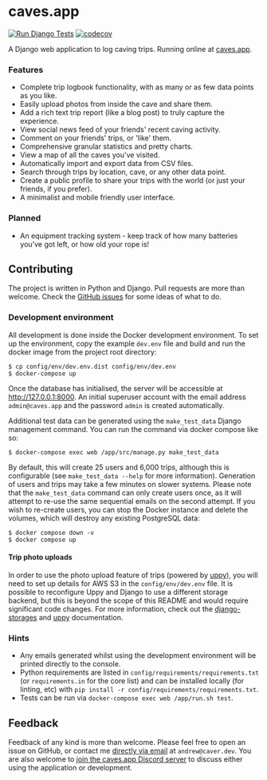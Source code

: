 # caves.app

[![Run Django Tests](https://github.com/anorthall/caves.app/actions/workflows/run-tests.yaml/badge.svg)](https://github.com/anorthall/caves.app/actions/workflows/run-tests.yaml) [![codecov](https://codecov.io/gh/anorthall/caves.app/branch/main/graph/badge.svg?token=HDZHAETW75)](https://codecov.io/gh/anorthall/caves.app)

A Django web application to log caving trips. Running online at [caves.app](https://caves.app/).

### Features

- Complete trip logbook functionality, with as many or as few data points as you like.
- Easily upload photos from inside the cave and share them.
- Add a rich text trip report (like a blog post) to truly capture the experience.
- View social news feed of your friends' recent caving activity.
- Comment on your friends' trips, or 'like' them.
- Comprehensive granular statistics and pretty charts.
- View a map of all the caves you've visited.
- Automatically import and export data from CSV files.
- Search through trips by location, cave, or any other data point.
- Create a public profile to share your trips with the world (or just your friends, if you prefer).
- A minimalist and mobile friendly user interface.

### Planned

- An equipment tracking system - keep track of how many batteries you've got left, or how old your rope is!

## Contributing

The project is written in Python and Django. Pull requests are more than welcome. Check the
[GitHub issues](https://github.com/anorthall/caves.app/issues) for some ideas of what to do.

### Development environment

All development is done inside the Docker development environment. To set up the environment, copy the example
`dev.env` file and build and run the docker image from the project root directory:

```
$ cp config/env/dev.env.dist config/env/dev.env
$ docker-compose up
```

Once the database has initialised, the server will be accessible at http://127.0.0.1:8000. An
initial superuser account with the email address `admin@caves.app` and the password `admin`
is created automatically.

Additional test data can be generated using the `make_test_data` Django management
command. You can run the command via docker compose like so:

```
$ docker-compose exec web /app/src/manage.py make_test_data
```

By default, this will create 25 users and 6,000 trips, although this is configurable
(see `make_test_data --help` for more information). Generation of users
and trips may take a few minutes on slower systems. Please note that the
`make_test_data` command can only create users once, as it will attempt to re-use
the same sequential emails on the second attempt. If you wish to re-create users,
you can stop the Docker instance and delete the volumes, which will destroy any
existing PostgreSQL data:

```
$ docker compose down -v
$ docker compose up
```

#### Trip photo uploads

In order to use the photo upload feature of trips (powered by [uppy](https://uppy.io/)),
you will need to set up details for AWS S3 in the
`config/env/dev.env` file. It is possible to reconfigure Uppy
and Django to use a different storage backend, but this is beyond the scope of
this README and would require significant code changes. For more information, check
out the [django-storages](https://django-storages.readthedocs.io/) and
[uppy](https://uppy.io/docs/) documentation.

### Hints

- Any emails generated whilst using the development environment will be printed directly to the console.
- Python requirements are listed in `config/requirements/requirements.txt` (or `requirements.in` for the
  core list) and can be installed locally (for linting, etc) with 
  `pip install -r config/requirements/requirements.txt`.
- Tests can be run via `docker-compose exec web /app/run.sh test`.

## Feedback

Feedback of any kind is more than welcome. Please feel free to open an issue on GitHub, or contact me [directly via email](mailto:andrew@caver.dev) at `andrew@caver.dev`. You are also welcome to
[join the caves.app Discord server](https://discord.gg/jEvPbR4G4k) to discuss either using the
application or development.
